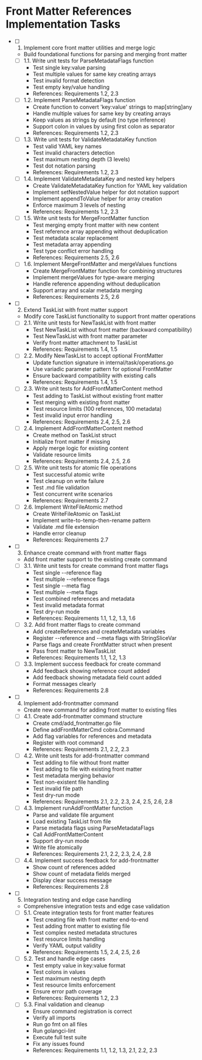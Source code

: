 # Front Matter References Implementation Tasks

- [ ] 1. Implement core front matter utilities and merge logic
  - Build foundational functions for parsing and merging front matter
  - [ ] 1.1. Write unit tests for ParseMetadataFlags function
    - Test single key:value parsing
    - Test multiple values for same key creating arrays
    - Test invalid format detection
    - Test empty key/value handling
    - References: Requirements 1.2, 2.3
  - [ ] 1.2. Implement ParseMetadataFlags function
    - Create function to convert 'key:value' strings to map[string]any
    - Handle multiple values for same key by creating arrays
    - Keep values as strings by default (no type inference)
    - Support colon in values by using first colon as separator
    - References: Requirements 1.2, 2.3
  - [ ] 1.3. Write unit tests for ValidateMetadataKey function
    - Test valid YAML key names
    - Test invalid characters detection
    - Test maximum nesting depth (3 levels)
    - Test dot notation parsing
    - References: Requirements 1.2, 2.3
  - [ ] 1.4. Implement ValidateMetadataKey and nested key helpers
    - Create ValidateMetadataKey function for YAML key validation
    - Implement setNestedValue helper for dot notation support
    - Implement appendToValue helper for array creation
    - Enforce maximum 3 levels of nesting
    - References: Requirements 1.2, 2.3
  - [ ] 1.5. Write unit tests for MergeFrontMatter function
    - Test merging empty front matter with new content
    - Test reference array appending without deduplication
    - Test metadata scalar replacement
    - Test metadata array appending
    - Test type conflict error handling
    - References: Requirements 2.5, 2.6
  - [ ] 1.6. Implement MergeFrontMatter and mergeValues functions
    - Create MergeFrontMatter function for combining structures
    - Implement mergeValues for type-aware merging
    - Handle reference appending without deduplication
    - Support array and scalar metadata merging
    - References: Requirements 2.5, 2.6
- [ ] 2. Extend TaskList with front matter support
  - Modify core TaskList functionality to support front matter operations
  - [ ] 2.1. Write unit tests for NewTaskList with front matter
    - Test NewTaskList without front matter (backward compatibility)
    - Test NewTaskList with front matter parameter
    - Verify front matter attachment to TaskList
    - References: Requirements 1.4, 1.5
  - [ ] 2.2. Modify NewTaskList to accept optional FrontMatter
    - Update function signature in internal/task/operations.go
    - Use variadic parameter pattern for optional FrontMatter
    - Ensure backward compatibility with existing calls
    - References: Requirements 1.4, 1.5
  - [ ] 2.3. Write unit tests for AddFrontMatterContent method
    - Test adding to TaskList without existing front matter
    - Test merging with existing front matter
    - Test resource limits (100 references, 100 metadata)
    - Test invalid input error handling
    - References: Requirements 2.4, 2.5, 2.6
  - [ ] 2.4. Implement AddFrontMatterContent method
    - Create method on TaskList struct
    - Initialize front matter if missing
    - Apply merge logic for existing content
    - Validate resource limits
    - References: Requirements 2.4, 2.5, 2.6
  - [ ] 2.5. Write unit tests for atomic file operations
    - Test successful atomic write
    - Test cleanup on write failure
    - Test .md file validation
    - Test concurrent write scenarios
    - References: Requirements 2.7
  - [ ] 2.6. Implement WriteFileAtomic method
    - Create WriteFileAtomic on TaskList
    - Implement write-to-temp-then-rename pattern
    - Validate .md file extension
    - Handle error cleanup
    - References: Requirements 2.7
- [ ] 3. Enhance create command with front matter flags
  - Add front matter support to the existing create command
  - [ ] 3.1. Write unit tests for create command front matter flags
    - Test single --reference flag
    - Test multiple --reference flags
    - Test single --meta flag
    - Test multiple --meta flags
    - Test combined references and metadata
    - Test invalid metadata format
    - Test dry-run mode
    - References: Requirements 1.1, 1.2, 1.3, 1.6
  - [ ] 3.2. Add front matter flags to create command
    - Add createReferences and createMetadata variables
    - Register --reference and --meta flags with StringSliceVar
    - Parse flags and create FrontMatter struct when present
    - Pass front matter to NewTaskList
    - References: Requirements 1.1, 1.2, 1.3
  - [ ] 3.3. Implement success feedback for create command
    - Add feedback showing reference count added
    - Add feedback showing metadata field count added
    - Format messages clearly
    - References: Requirements 2.8
- [ ] 4. Implement add-frontmatter command
  - Create new command for adding front matter to existing files
  - [ ] 4.1. Create add-frontmatter command structure
    - Create cmd/add_frontmatter.go file
    - Define addFrontMatterCmd cobra.Command
    - Add flag variables for references and metadata
    - Register with root command
    - References: Requirements 2.1, 2.2, 2.3
  - [ ] 4.2. Write unit tests for add-frontmatter command
    - Test adding to file without front matter
    - Test adding to file with existing front matter
    - Test metadata merging behavior
    - Test non-existent file handling
    - Test invalid file path
    - Test dry-run mode
    - References: Requirements 2.1, 2.2, 2.3, 2.4, 2.5, 2.6, 2.8
  - [ ] 4.3. Implement runAddFrontMatter function
    - Parse and validate file argument
    - Load existing TaskList from file
    - Parse metadata flags using ParseMetadataFlags
    - Call AddFrontMatterContent
    - Support dry-run mode
    - Write file atomically
    - References: Requirements 2.1, 2.2, 2.3, 2.4, 2.8
  - [ ] 4.4. Implement success feedback for add-frontmatter
    - Show count of references added
    - Show count of metadata fields merged
    - Display clear success message
    - References: Requirements 2.8
- [ ] 5. Integration testing and edge case handling
  - Comprehensive integration tests and edge case validation
  - [ ] 5.1. Create integration tests for front matter features
    - Test creating file with front matter end-to-end
    - Test adding front matter to existing file
    - Test complex nested metadata structures
    - Test resource limits handling
    - Verify YAML output validity
    - References: Requirements 1.5, 2.4, 2.5, 2.6
  - [ ] 5.2. Test and handle edge cases
    - Test empty value in key:value format
    - Test colons in values
    - Test maximum nesting depth
    - Test resource limits enforcement
    - Ensure error path coverage
    - References: Requirements 1.2, 2.3
  - [ ] 5.3. Final validation and cleanup
    - Ensure command registration is correct
    - Verify all imports
    - Run go fmt on all files
    - Run golangci-lint
    - Execute full test suite
    - Fix any issues found
    - References: Requirements 1.1, 1.2, 1.3, 2.1, 2.2, 2.3
